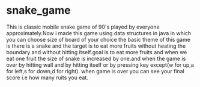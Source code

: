 # snake_game
This is classic mobile snake game of 90's played by everyone approximately.Now i made this game using data structures in java in which you can choose size of board of your choice
the basic theme of this game is there is a snake and the target is to eat more fruits without heating the boundary and without hitting itself.goal is to eat more fruits and when we
eat one fruit the size of snake is increased by one.and when the game is over by hitting wall and by hitting itself or by pressing key except(w for up,a for left,s for down,d for
right).
when game is over you can see your final score i.e how many ruits you eat.
